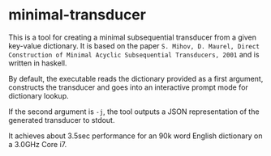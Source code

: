 # minimal-transducer

This is a tool for creating a minimal subsequential transducer
from a given key-value dictionary. It is based on the paper
`S. Mihov, D. Maurel, Direct Construction of Minimal Acyclic
Subsequential Transducers, 2001` and is written in haskell.

By default, the executable reads the dictionary provided as
a first argument, constructs the transducer and goes into an
interactive prompt mode for dictionary lookup.

If the second argument is `-j`, the tool outputs a JSON
representation of the generated transducer to stdout.

It achieves about 3.5sec performance for an 90k word English
dictionary on a 3.0GHz Core i7.